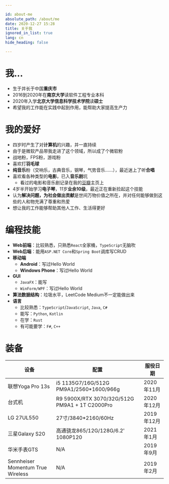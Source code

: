 ```yaml
---

id: about-me
absolute_path: /about/me
date: 2020-12-27 15:28
title: 关于我
ignored_in_list: true
lang: cn
hide_heading: false

---
```


# 我...

- 生于并长于中国**重庆市**
- 2016到2020年在**南京大学**读软件工程专业本科
- 2020年入学**北京大学信息科学技术学院**读**硕士**
- 希望我的工作能在实践中起到作用，能帮助大家提高生产力

# 我的爱好

- 四岁时产生了对**计算机**的兴趣，并一直持续
- 由于是微软产品带我走进了这个领域，所以成了个微软粉
- 战地粉，FPS粉，游戏粉
- 喜欢打**羽毛球**
- **纯音乐**粉（交响乐，古典音乐，钢琴，气势音乐……），最近迷上了听**合唱**
- 喜欢看各种类型的**电影**，已入**音乐剧**坑
  - 看过的电影和音乐剧记录在我的[豆瓣](https://www.douban.com/people/183064260)主页上
- 4岁半开始学习**电子琴**，11岁**业余10级**，最近正在重新捡起这个技能
- 认为**解决问题，为社会做出贡献**是世间万物价值之所在，并对任何能够做到这些的人和物充满了尊重和热爱
- 想让我的工作能够帮助其他人工作、生活得更好

# 编程技能

- **Web前端**：比较熟悉，只熟悉`React`全家桶，`TypeScript`无脑吹
- **Web后端**：能用`ASP.NET Core`和`Spring Boot`调库写CRUD
- **移动端**
  - **Android**：写过Hello World
  - **Windows Phone**：写过Hello World
- **GUI**
  - `JavaFX`：能写
  - `WinForm/WPF`：写过Hello World
- **算法数据结构**：垃圾水平，LeetCode Medium不一定能做出来
- **语言**
  - 比较熟悉：`TypeScript`/`JavaScript`, `Java`, `C#`
  - 能写：`Python`, `Kotlin`
  - 在学：`Rust`
  - 有可能要学：`F#`, `C++`

# 装备

| 设备                              | 配置                                           | 服役日期   |
| --------------------------------- | ---------------------------------------------- | ---------- |
| 联想Yoga Pro 13s                  | i5 1135G7/16G/512G PM9A1/2560*1600/966g        | 2020年11月 |
| 台式机                            | R9 5900X/RTX 3070/32G/512G PM9A1 + 1T C2000Pro | 2020年12月 |
| LG 27UL550                        | 27寸/3840*2160/60Hz                            | 2019年12月 |
| 三星Galaxy S20                    | 高通骁龙865/12G/128G/6.2' 1080P120             | 2021年1月  |
| 华米手表GTS                       | N/A                                            | 2019年9月  |
| Sennheiser Momentum True Wireless | N/A                                            | 2019年2月  |
